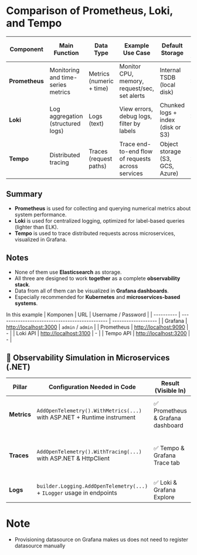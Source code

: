 # Comparison of Prometheus, Loki, and Tempo

| Component   | Main Function                   | Data Type           | Example Use Case                                     | Default Storage                    | Full-Text Search | Alternative Storage / Integration       |
|-------------|----------------------------------|----------------------|------------------------------------------------------|------------------------------------|------------------|-----------------------------------------|
| **Prometheus** | Monitoring and time-series metrics | Metrics (numeric + time) | Monitor CPU, memory, request/sec, set alerts         | Internal TSDB (local disk)         | ❌ No             | Thanos, Cortex, VictoriaMetrics         |
| **Loki**       | Log aggregation (structured logs)  | Logs (text)          | View errors, debug logs, filter by labels            | Chunked logs + index (disk or S3)  | ❌ Limited        | S3, GCS, Azure, Cassandra, MinIO        |
| **Tempo**      | Distributed tracing                | Traces (request paths) | Trace end-to-end flow of requests across services     | Object storage (S3, GCS, Azure)    | ❌ No             | BoltDB index, GCS, S3, MinIO            |

## Summary

- **Prometheus** is used for collecting and querying numerical metrics about system performance.
- **Loki** is used for centralized logging, optimized for label-based queries (lighter than ELK).
- **Tempo** is used to trace distributed requests across microservices, visualized in Grafana.

## Notes

- None of them use **Elasticsearch** as storage.
- All three are designed to work **together** as a complete **observability stack**.
- Data from all of them can be visualized in **Grafana dashboards**.
- Especially recommended for **Kubernetes** and **microservices-based systems**.


In this example
| Komponen   | URL                                            | Username / Password |
| ---------- | ---------------------------------------------- | ------------------- |
| Grafana    | [http://localhost:3000](http://localhost:3000) | `admin` / `admin`   |
| Prometheus | [http://localhost:9090](http://localhost:9090) | -                   |
| Loki API   | [http://localhost:3100](http://localhost:3100) | -                   |
| Tempo API  | [http://localhost:3200](http://localhost:3200) | -                   |

## 🧪 Observability Simulation in Microservices (.NET)

| Pillar     | Configuration Needed in Code                                             | Result (Visible In)               | Required NuGet Packages                                                                 |
|------------|--------------------------------------------------------------------------|-----------------------------------|------------------------------------------------------------------------------------------|
| **Metrics**| `AddOpenTelemetry().WithMetrics(...)` with ASP.NET + Runtime instrument  | ✅ Prometheus & Grafana dashboard | - `OpenTelemetry.Extensions.Hosting`<br>- `OpenTelemetry.Instrumentation.AspNetCore`<br>- `OpenTelemetry.Instrumentation.Runtime`<br>- `OpenTelemetry.Exporter.OpenTelemetryProtocol` |
| **Traces** | `AddOpenTelemetry().WithTracing(...)` with ASP.NET & HttpClient          | ✅ Tempo & Grafana Trace tab      | - `OpenTelemetry.Extensions.Hosting`<br>- `OpenTelemetry.Instrumentation.AspNetCore`<br>- `OpenTelemetry.Instrumentation.Http`<br>- `OpenTelemetry`<br>- `OpenTelemetry.Exporter.OpenTelemetryProtocol` |
| **Logs**   | `builder.Logging.AddOpenTelemetry(...)` + `ILogger` usage in endpoints   | ✅ Loki & Grafana Explore         |  `OpenTelemetry.Exporter.OpenTelemetryProtocol` |

# Note
- Provisioning datasource on Grafana makes us does not need to register datasource manually